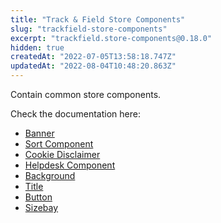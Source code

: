 ```yaml
---
title: "Track & Field Store Components"
slug: "trackfield-store-components"
excerpt: "trackfield.store-components@0.18.0"
hidden: true
createdAt: "2022-07-05T13:58:18.747Z"
updatedAt: "2022-08-04T10:48:20.863Z"
---
```

Contain common store components.

Check the documentation here:

- [Banner](./BANNER.md)
- [Sort Component](./SORT.md)
- [Cookie Disclaimer](./COOKIEDISCLAIMER.md)
- [Helpdesk Component](./HELPDESK.md)
- [Background](./BACKGROUND.md)
- [Title](./TITLE.md)
- [Button](./BUTTON.md)
- [Sizebay](./SIZEBAY.md)
